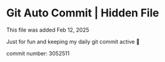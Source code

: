 # Git Auto Commit | Hidden File

This file was added Feb 12, 2025

Just for fun and keeping my daily git commit active 🤪

commit number: 3052511
